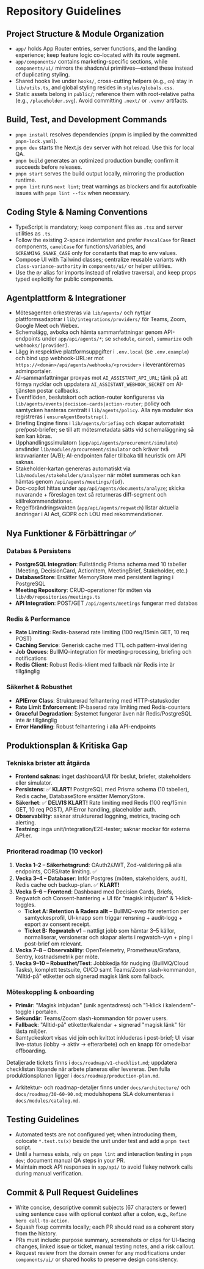# Repository Guidelines

## Project Structure & Module Organization
- `app/` holds App Router entries, server functions, and the landing experience; keep feature logic co-located with its route segment.
- `app/components/` contains marketing-specific sections, while `components/ui/` mirrors the shadcn/ui primitives—extend these instead of duplicating styling.
- Shared hooks live under `hooks/`, cross-cutting helpers (e.g., `cn`) stay in `lib/utils.ts`, and global styling resides in `styles/globals.css`.
- Static assets belong in `public/`; reference them with root-relative paths (e.g., `/placeholder.svg`). Avoid committing `.next/` or `.venv/` artifacts.

## Build, Test, and Development Commands
- `pnpm install` resolves dependencies (pnpm is implied by the committed `pnpm-lock.yaml`).
- `pnpm dev` starts the Next.js dev server with hot reload. Use this for local QA.
- `pnpm build` generates an optimized production bundle; confirm it succeeds before releases.
- `pnpm start` serves the build output locally, mirroring the production runtime.
- `pnpm lint` runs `next lint`; treat warnings as blockers and fix autofixable issues with `pnpm lint --fix` when necessary.

## Coding Style & Naming Conventions
- TypeScript is mandatory; keep component files as `.tsx` and server utilities as `.ts`.
- Follow the existing 2-space indentation and prefer `PascalCase` for React components, `camelCase` for functions/variables, and `SCREAMING_SNAKE_CASE` only for constants that map to env values.
- Compose UI with Tailwind classes; centralize reusable variants with `class-variance-authority` in `components/ui/` or helper utilities.
- Use the `@/` alias for imports instead of relative traversal, and keep props typed explicitly for public components.

## Agentplattform & Integrationer
- Mötesagenten orkestreras via `lib/agents/` och nyttjar plattformsadaptrar i `lib/integrations/providers/` för Teams, Zoom, Google Meet och Webex.
- Schemalägg, avboka och hämta sammanfattningar genom API-endpoints under `app/api/agents/*`; se `schedule`, `cancel`, `summarize` och `webhooks/[provider]`.
- Lägg in respektive plattformsuppgifter i `.env.local` (se `.env.example`) och bind upp webhook-URL:er mot `https://<domän>/api/agents/webhooks/<provider>` i leverantörernas adminportaler.
- AI-sammanfattningar proxyas mot `AI_ASSISTANT_API_URL`; tänk på att förnya nycklar och uppdatera `AI_ASSISTANT_WEBHOOK_SECRET` om AI-tjänsten postar callbacks.
- Eventflöden, beslutskort och action-router konfigureras via `lib/agents/events|decision-cards|action-router`; policy och samtycken hanteras centralt i `lib/agents/policy`. Alla nya moduler ska registreras i `ensureAgentBootstrap()`.
- Briefing Engine finns i `lib/agents/briefing` och skapar automatiskt pre/post-briefer; se till att mötesmetadata sätts vid schemaläggning så køn kan köras.
- Upphandlingssimulatorn (`app/api/agents/procurement/simulate`) använder `lib/modules/procurement/simulator` och kräver två kravvarianter (A/B); AI-endpointen faller tillbaka till heuristik om API saknas.
- Stakeholder-kartan genereras automatiskt via `lib/modules/stakeholders/analyzer` när mötet summeras och kan hämtas genom `/api/agents/meetings/{id}`.
- Doc-copilot hittas under `app/api/agents/documents/analyze`; skicka nuvarande + föreslagen text så returneras diff-segment och källrekommendationer.
- Regelförändringsvakten (`app/api/agents/regwatch`) listar aktuella ändringar i AI Act, GDPR och LOU med rekommendationer.

## Nya Funktioner & Förbättringar ✅

### Databas & Persistens
- **PostgreSQL Integration**: Fullständig Prisma schema med 10 tabeller (Meeting, DecisionCard, ActionItem, MeetingBrief, Stakeholder, etc.)
- **DatabaseStore**: Ersätter MemoryStore med persistent lagring i PostgreSQL
- **Meeting Repository**: CRUD-operationer för möten via `lib/db/repositories/meetings.ts`
- **API Integration**: POST/GET `/api/agents/meetings` fungerar med databas

### Redis & Performance
- **Rate Limiting**: Redis-baserad rate limiting (100 req/15min GET, 10 req POST)
- **Caching Service**: Generisk cache med TTL och pattern-invalidering
- **Job Queues**: BullMQ-integration för meeting-processing, briefing och notifications
- **Redis Client**: Robust Redis-klient med fallback när Redis inte är tillgänglig

### Säkerhet & Robusthet
- **APIError Class**: Strukturerad felhantering med HTTP-statuskoder
- **Rate Limit Enforcement**: IP-baserad rate limiting med Redis-counters
- **Graceful Degradation**: Systemet fungerar även när Redis/PostgreSQL inte är tillgänglig
- **Error Handling**: Robust felhantering i alla API-endpoints

## Produktionsplan & Kritiska Gap

### Tekniska brister att åtgärda
- **Frontend saknas**: inget dashboard/UI för beslut, briefer, stakeholders eller simulator.
- **Persistens**: ✅ **KLART!** PostgreSQL med Prisma schema (10 tabeller), Redis cache, DatabaseStore ersätter MemoryStore.
- **Säkerhet**: ✅ **DELVIS KLART!** Rate limiting med Redis (100 req/15min GET, 10 req POST), APIError handling, placeholder auth.
- **Observability**: saknar strukturerad loggning, metrics, tracing och alerting.
- **Testning**: inga unit/integration/E2E-tester; saknar mockar för externa API:er.

### Prioriterad roadmap (10 veckor)
1. **Vecka 1–2 – Säkerhetsgrund**: OAuth2/JWT, Zod-validering på alla endpoints, CORS/rate limiting. ✅
2. **Vecka 3–4 – Databaser**: Inför Postgres (möten, stakeholders, audit), Redis cache och backup-plan. ✅ **KLART!**
3. **Vecka 5–6 – Frontend**: Dashboard med Decision Cards, Briefs, Regwatch och Consent-hantering + UI för "magisk inbjudan" & 1‑klick-toggles.
   - **Ticket A: Retention & Radera allt** – BullMQ-svep för retention per samtyckesprofil, UI-knapp som triggar rensning + audit-logg + export av consent receipt.
   - **Ticket B: Regwatch v1** – nattligt jobb som hämtar 3–5 källor, normaliserar, versionerar och skapar alerts i regwatch-vyn + ping i post-brief om relevant.
4. **Vecka 7–8 – Observability**: OpenTelemetry, Prometheus/Grafana, Sentry, kostnadsmetrik per möte.
5. **Vecka 9–10 – Robusthet/Test**: Jobbkedja för nudging (BullMQ/Cloud Tasks), komplett testsuite, CI/CD samt Teams/Zoom slash-kommandon, "Alltid-på" etiketter och signerad magisk länk som fallback.

### Möteskoppling & onboarding
- **Primär**: "Magisk inbjudan" (unik agentadress) och "1‑klick i kalendern"-toggle i portalen.
- **Sekundär**: Teams/Zoom slash-kommandon för power users.
- **Fallback**: "Alltid-på" etiketter/kalendar + signerad "magisk länk" för låsta miljöer.
- Samtyckeskort visas vid join och kvittot inkluderas i post-brief; UI visar live-status (lobby → aktiv → efterarbete) och en knapp för omedelbar offboarding.

Detaljerade tickets finns i `docs/roadmap/v1-checklist.md`; uppdatera checklistan löpande när arbete planeras eller levereras. Den fulla produktionsplanen ligger i `docs/roadmap/production-plan.md`.
- Arkitektur- och roadmap-detaljer finns under `docs/architecture/` och `docs/roadmap/30-60-90.md`; modulshopens SLA dokumenteras i `docs/modules/catalog.md`.

## Testing Guidelines
- Automated tests are not configured yet; when introducing them, colocate `*.test.ts(x)` beside the unit under test and add a `pnpm test` script.
- Until a harness exists, rely on `pnpm lint` and interaction testing in `pnpm dev`; document manual QA steps in your PR.
- Maintain mock API responses in `app/api/` to avoid flakey network calls during manual verification.

## Commit & Pull Request Guidelines
- Write concise, descriptive commit subjects (67 characters or fewer) using sentence case with optional context after a colon, e.g., `Refine hero call-to-action`.
- Squash fixup commits locally; each PR should read as a coherent story from the history.
- PRs must include: purpose summary, screenshots or clips for UI-facing changes, linked issue or ticket, manual testing notes, and a risk callout.
- Request review from the domain owner for any modifications under `components/ui/` or shared hooks to preserve design consistency.
